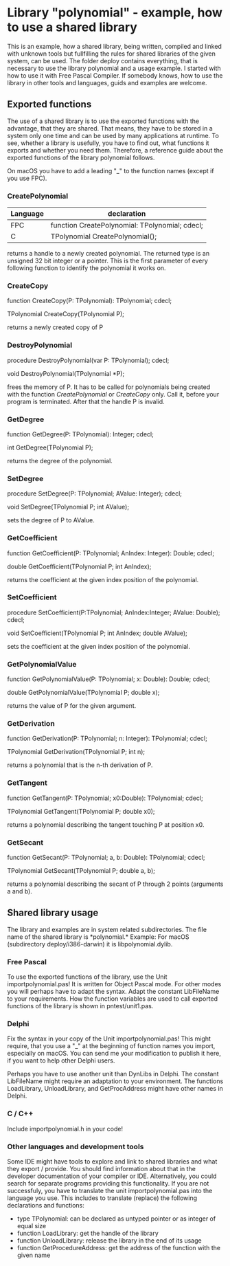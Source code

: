 # Library "polynomial" - example, how to use a shared library

This is an example, how a shared library, being written, compiled and linked with unknown tools but fullfilling the rules for shared libraries of the given system, can be used. The folder deploy contains everything, that is necessary to use the library polynomial and a usage example. I started with how to use it with Free Pascal Compiler. If somebody knows, how to use the library in other tools and languages, guids and examples are welcome.

## Exported functions

The use of a shared library is to use the exported functions with the advantage, that they are shared. That means, they have to be stored in a system only one time and can be used by many applications at runtime.
To see, whether a library is usefully, you have to find out, what functions it exports and whether you need them.
Therefore, a reference guide about the exported functions of the library polynomial follows.

On macOS you have to add a leading "_" to the function names (except if you use FPC). 

### CreatePolynomial

| Language | declaration 
| -------- | -----------
| FPC      | function CreatePolynomial: TPolynomial; cdecl;
| C        | TPolynomial CreatePolynomial();

returns a handle to a newly created polynomial. The returned type is an unsigned 32 bit integer or a pointer.
This is the first parameter of every following function to identify the polynomial it works on.

### CreateCopy

function CreateCopy(P: TPolynomial): TPolynomial; cdecl;

TPolynomial CreateCopy(TPolynomial P);

returns a newly created copy of P

### DestroyPolynomial

procedure DestroyPolynomial(var P: TPolynomial); cdecl;

void DestroyPolynomial(TPolynomial *P);

frees the memory of P. It has to be called for polynomials being created with the function *CreatePolynomial* or *CreateCopy* only. Call it, before your program is terminated.
After that the handle P is invalid. 

### GetDegree

function GetDegree(P: TPolynomial): Integer; cdecl;

int GetDegree(TPolynomial P);

returns the degree of the polynomial.

### SetDegree

procedure SetDegree(P: TPolynomial; AValue: Integer); cdecl;

void SetDegree(TPolynomial P; int AValue);

sets the degree of P to AValue.

### GetCoefficient

function GetCoefficient(P: TPolynomial; AnIndex: Integer): Double; cdecl;

double GetCoefficient(TPolynomial P; int AnIndex);

returns the coefficient at the given index position of the polynomial.

### SetCoefficient

procedure SetCoefficient(P:TPolynomial; AnIndex:Integer; AValue: Double); cdecl;

void SetCoefficient(TPolynomial P; int AnIndex; double AValue);

sets the coefficient at the given index position of the polynomial.

### GetPolynomialValue

function GetPolynomialValue(P: TPolynomial; x: Double): Double; cdecl;

double GetPolynomialValue(TPolynomial P; double x);

returns the value of P for the given argument.

### GetDerivation

function GetDerivation(P: TPolynomial; n: Integer): TPolynomial; cdecl;

TPolynomial GetDerivation(TPolynomial P; int n);

returns a polynomial that is the n-th derivation of P.

### GetTangent

function GetTangent(P: TPolynomial; x0:Double): TPolynomial; cdecl;

TPolynomial GetTangent(TPolynomial P; double x0);

returns a polynomial describing the tangent touching P at position x0.

### GetSecant

function GetSecant(P: TPolynomial; a, b: Double): TPolynomial; cdecl;

TPolynomial GetSecant(TPolynomial P; double a, b);

returns a polynomial describing the secant of P through 2 points (arguments a and b).

## Shared library usage

The library and examples are in system related subdirectories. The file name of the shared library is \*polynomial.\* Example: For macOS (subdirectory deploy/i386-darwin) it is libpolynomial.dylib.

### Free Pascal

To use the exported functions of the library, use the Unit importpolynomial.pas! It is written for Object Pascal mode. For other modes you will perhaps have to adapt the syntax. Adapt the constant LibFileName to your requirements. 
How the function variables are used to call exported functions of the library is shown in pntest/unit1.pas. 

### Delphi

Fix the syntax in your copy of the Unit importpolynomial.pas! This might require, that you use a "_" at the beginning of function names you import, especially on macOS. You can send me your modification to publish it here, if you want to help other Delphi users.

Perhaps you have to use another unit than DynLibs in Delphi.
The constant LibFileName might require an adaptation to your environment.
The functions LoadLibrary, UnloadLibrary, and GetProcAddress might have other names in Delphi.

### C / C++

Include importpolynomial.h in your code!

### Other languages and development tools

Some IDE might have tools to explore and link to shared libraries and what they export / provide. You should find information about that in the developer documentation of your compiler or IDE. Alternatively, you could search for separate programs providing this functionality. If you are not successfuly, you have to translate the unit importpolynomial.pas into the language you use. This includes to translate (replace) the following declarations and functions:

- type TPolynomial:              can be declared as untyped pointer or as integer of equal size
- function LoadLibrary:          get the handle of the library
- function UnloadLibrary:        release the library in the end of its usage
- function GetProcedureAddress:  get the address of the function with the given name
